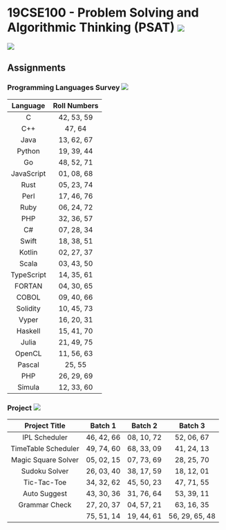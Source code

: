 # 19CSE100 - Problem Solving and Algorithmic Thinking (PSAT) ![](https://img.shields.io/badge/-Live-green)
![](https://img.shields.io/badge/Batch-22CYS-lightgreen) 
 
## Assignments

###  Programming Languages Survey ![](https://img.shields.io/badge/-Individual-purple) 
 
| Language |  Roll Numbers | 
|:--------:|:-------------:|
|   C      |  42, 53, 59   |
|   C++    |   47, 64   |
|   Java   |  13, 62, 67   |
|   Python |  19, 39, 44   |
|   Go     |  48, 52, 71   |
|   JavaScript | 01, 08, 68 |
|   Rust   |  05, 23, 74   |
|   Perl   |  17, 46, 76   |
|   Ruby   |  06, 24, 72   |
|   PHP    |  32, 36, 57   |
|   C#     |  07, 28, 34   |
|   Swift  |  18, 38, 51   |
|   Kotlin |  02, 27, 37   |
|   Scala  |  03, 43, 50   |
|   TypeScript | 14, 35, 61  |
|   FORTAN    | 04, 30, 65 |
|   COBOL     | 09, 40, 66  |
|   Solidity  | 10, 45, 73 |
|   Vyper     | 16, 20, 31 |
|   Haskell   | 15, 41, 70  |
|   Julia     | 21, 49, 75  |
|   OpenCL    | 11, 56, 63 |
|   Pascal    | 25, 55  |
|   PHP       | 26, 29, 69 |
|   Simula    | 12, 33, 60 |

### Project ![](https://img.shields.io/badge/-Team-purple) 

|     Project Title    |     Batch 1   |     Batch 2   |     Batch 3    | 
|:--------------------:|:-------------:|:-------------:|:--------------:|
| IPL Scheduler        | 46, 42, 66    |  08, 10, 72   |  52, 06, 67    |
| TimeTable Scheduler  | 49, 74, 60    |  68, 33, 09   |  41, 24, 13    |
| Magic Square Solver  | 05, 02, 15    |  07, 73, 69   |  28, 25, 70    |
| Sudoku Solver        | 26, 03, 40    |  38, 17, 59   |  18, 12, 01    |
| Tic-Tac-Toe          | 34, 32, 62    |  45, 50, 23   |  47, 71, 55    |
| Auto Suggest         | 43, 30, 36    |  31, 76, 64   |  53, 39, 11    |
| Grammar Check        | 27, 20, 37    |  04, 57, 21   |  63, 16, 35    |
|                      |  75, 51, 14   |  19, 44, 61   |  56, 29, 65, 48  |

